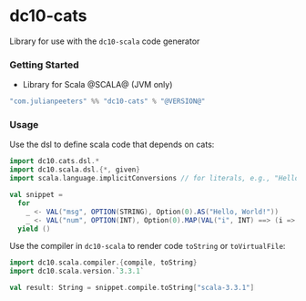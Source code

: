 # dc10-cats
Library for use with the `dc10-scala` code generator

### Getting Started
 - Library for Scala @SCALA@ (JVM only)

```scala
"com.julianpeeters" %% "dc10-cats" % "@VERSION@"
```

### Usage

Use the dsl to define scala code that depends on cats:

```scala mdoc
import dc10.cats.dsl.*
import dc10.scala.dsl.{*, given}
import scala.language.implicitConversions // for literals, e.g., "Hello, World!"

val snippet =
  for
    _ <- VAL("msg", OPTION(STRING), Option(0).AS("Hello, World!"))
    _ <- VAL("num", OPTION(INT), Option(0).MAP(VAL("i", INT) ==> (i => i)))
  yield ()
```

Use the compiler in `dc10-scala` to render code `toString` or `toVirtualFile`:

```scala mdoc
import dc10.scala.compiler.{compile, toString}
import dc10.scala.version.`3.3.1`

val result: String = snippet.compile.toString["scala-3.3.1"]
```